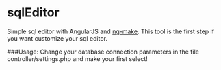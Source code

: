# sqlEditor
Simple sql editor with AngularJS and [ng-make](https://www.npmjs.com/package/ng-make).
This tool is the first step if you want customize your sql editor.

###Usage:
Change your database connection parameters in the file controller/settings.php and make your first select!



